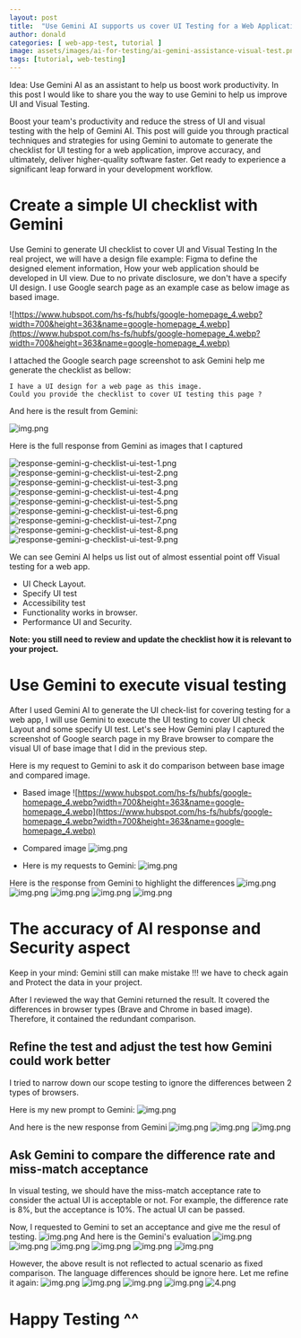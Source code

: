 ```yaml
---
layout: post
title:  "Use Gemini AI supports us cover UI Testing for a Web Application"
author: donald
categories: [ web-app-test, tutorial ]
image: assets/images/ai-for-testing/ai-gemini-assistance-visual-test.png
tags: [tutorial, web-testing]
---
```


Idea: Use Gemini AI as an assistant to help us boost work productivity. In this post I would like to share you the way to use Gemini to help us improve UI and Visual Testing.

Boost your team's productivity and reduce the stress of UI and visual testing with the help of Gemini AI. This post will guide you through practical techniques and strategies for using Gemini to automate to generate the checklist for UI testing for a web application, improve accuracy, and ultimately, deliver higher-quality software faster.  Get ready to experience a significant leap forward in your development workflow.

# Create a simple UI checklist with Gemini 
Use Gemini to generate UI checklist to cover UI and Visual Testing
In the real project, we will have a design file example: Figma to define the designed element information, How your web application should be developed in UI view.
Due to no private disclosure, we don't have a specify UI design. I use Google search page as an example case as below image as based image.

![https://www.hubspot.com/hs-fs/hubfs/google-homepage_4.webp?width=700&height=363&name=google-homepage_4.webp](https://www.hubspot.com/hs-fs/hubfs/google-homepage_4.webp?width=700&height=363&name=google-homepage_4.webp)

I attached the Google search page screenshot to ask Gemini help me generate the checklist as bellow:

```textmate
I have a UI design for a web page as this image.
Could you provide the checklist to cover UI testing this page ?
```
And here is the result from Gemini: 

![img.png](../../assets/images/ai-for-testing/response-gemini-g-checklist-ui-test/question-response-gemini.png)

Here is the full response from Gemini as images that I captured

![response-gemini-g-checklist-ui-test-1.png](../../assets/images/ai-for-testing/response-gemini-g-checklist-ui-test/1.png)
![response-gemini-g-checklist-ui-test-2.png](../../assets/images/ai-for-testing/response-gemini-g-checklist-ui-test/2.png)
![response-gemini-g-checklist-ui-test-3.png](../../assets/images/ai-for-testing/response-gemini-g-checklist-ui-test/3.png)
![response-gemini-g-checklist-ui-test-4.png](../../assets/images/ai-for-testing/response-gemini-g-checklist-ui-test/4.png)
![response-gemini-g-checklist-ui-test-5.png](../../assets/images/ai-for-testing/response-gemini-g-checklist-ui-test/5.png)
![response-gemini-g-checklist-ui-test-6.png](../../assets/images/ai-for-testing/response-gemini-g-checklist-ui-test/6.png)
![response-gemini-g-checklist-ui-test-7.png](../../assets/images/ai-for-testing/response-gemini-g-checklist-ui-test/7.png)
![response-gemini-g-checklist-ui-test-8.png](../../assets/images/ai-for-testing/response-gemini-g-checklist-ui-test/8.png)
![response-gemini-g-checklist-ui-test-9.png](../../assets/images/ai-for-testing/response-gemini-g-checklist-ui-test/9.png)

We can see Gemini AI helps us list out of almost essential point off Visual testing for a web app.
- UI Check Layout.
- Specify UI test
- Accessibility test
- Functionality works in browser.
- Performance UI and Security.

**Note: you still need to review and update the checklist how it is relevant to your project.**

# Use Gemini to execute visual testing
After I used Gemini AI to generate the UI check-list for covering testing for a web app, I will use Gemini to execute the UI testing to cover UI check Layout and some specify UI test. Let's see How Gemini play
I captured the screenshot of Google search page in my Brave browser to compare the visual UI of base image that I did in the previous step.

Here is my request to Gemini to ask it do comparison between base image and compared image.

- Based image
  ![https://www.hubspot.com/hs-fs/hubfs/google-homepage_4.webp?width=700&height=363&name=google-homepage_4.webp](https://www.hubspot.com/hs-fs/hubfs/google-homepage_4.webp?width=700&height=363&name=google-homepage_4.webp)
- Compared image
![img.png](../../assets/images/ai-for-testing/respone-gemini-execute-ui-test/compared-image-gg.png)

- Here is my requests to Gemini:
![img.png](../../assets/images/ai-for-testing/respone-gemini-execute-ui-test/1.png)

Here is the response from Gemini to highlight the differences
![img.png](../../assets/images/ai-for-testing/respone-gemini-execute-ui-test/2.png)
![img.png](../../assets/images/ai-for-testing/respone-gemini-execute-ui-test/3.png)
![img.png](../../assets/images/ai-for-testing/respone-gemini-execute-ui-test/4.png)
![img.png](../../assets/images/ai-for-testing/respone-gemini-execute-ui-test/5.png)
![img.png](../../assets/images/ai-for-testing/respone-gemini-execute-ui-test/6.png)

# The accuracy of AI response and Security aspect 
Keep in your mind: Gemini still can make mistake !!! we have to check again and Protect the data in your project.

After I reviewed the way that Gemini returned the result. It covered the differences in browser types (Brave and Chrome in based image). Therefore, it contained the redundant comparison.

## Refine the test and adjust the test how Gemini could work better
I tried to narrow down our scope testing to ignore the differences between 2 types of browsers.

Here is my new prompt to Gemini:
![img.png](../../assets/images/ai-for-testing/refine-ask-gemini-again/prompt.png)

And here is the new response from Gemini
![img.png](../../assets/images/ai-for-testing/refine-ask-gemini-again/1.png)
![img.png](../../assets/images/ai-for-testing/refine-ask-gemini-again/2.png)
![img.png](../../assets/images/ai-for-testing/refine-ask-gemini-again/3.png)

## Ask Gemini to compare the difference rate and miss-match acceptance 
In visual testing, we should have the miss-match acceptance rate to consider the actual UI is acceptable or not.
For example, the difference rate is 8%, but the acceptance is 10%. The actual UI can be passed.

Now, I requested to Gemini to set an acceptance and give me the resul of testing.
![img.png](../../assets/images/ai-for-testing/miss-match-acceptance-gemini/chat-promtp.png)
And here is the Gemini's evaluation
![img.png](../../assets/images/ai-for-testing/miss-match-acceptance-gemini/1.png)
![img.png](../../assets/images/ai-for-testing/miss-match-acceptance-gemini/2.png)
![img.png](../../assets/images/ai-for-testing/miss-match-acceptance-gemini/3.png)
![img.png](../../assets/images/ai-for-testing/miss-match-acceptance-gemini/4.png)
![img.png](../../assets/images/ai-for-testing/miss-match-acceptance-gemini/5.png)
![img.png](../../assets/images/ai-for-testing/miss-match-acceptance-gemini/6.png)

However, the above result is not reflected to actual scenario as fixed comparison.
The language differences should be ignore here.
Let me refine it again:
![img.png](../../assets/images/ai-for-testing/miss-match-acceptance-gemini/refine/refine.png)
![img.png](../../assets/images/ai-for-testing/miss-match-acceptance-gemini/refine/1.png)
![img.png](../../assets/images/ai-for-testing/miss-match-acceptance-gemini/refine/2.png)
![img.png](../../assets/images/ai-for-testing/miss-match-acceptance-gemini/refine/3.png)
![4.png](../../assets/images/ai-for-testing/miss-match-acceptance-gemini/refine/4.png)
# Happy Testing ^^

